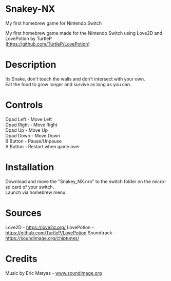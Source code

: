 # Snakey-NX
My first homebrew game for Nintendo Switch
 
My first homebrew game made for the Nintendo Switch using Love2D and LovePotion by TurtleP  
(https://github.com/TurtleP/LovePotion)


# Description

Its Snake, don't touch the walls and don't intersect with your own.  
Eat the food to grow longer and survive as long as you can.

# Controls

Dpad Left - Move Left  
Dpad Right - Move Right  
Dpad Up - Move Up  
Dpad Down - Move Down  
B Button - Pause/Unpause  
A Button - Restart when game over  

# Installation

Download and move the "Snakey_NX.nro" to the switch folder on the micro-sd card of your switch.  
Launch via homebrew menu

# Sources
Love2D - https://love2d.org/
LovePotion - https://github.com/TurtleP/LovePotion
Soundtrack - https://soundimage.org/chiptunes/

# Credits
Music by Eric Matyas - www.soundimage.org
